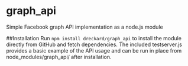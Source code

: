# graph_api
Simple Facebook graph API implementation as a node.js module

##Installation
Run `npm install dreckard/graph_api` to install the module directly from GitHub and fetch dependencies.
The included testserver.js provides a basic example of the API usage and can be run in place from node_modules/graph_api/ after installation.

